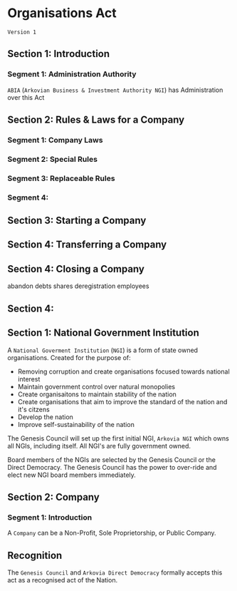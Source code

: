 # Organisations Act
`Version 1`

## Section 1: Introduction
### Segment 1: Administration Authority
`ABIA` (`Arkovian Business & Investment Authority NGI`) has Administration over this Act

## Section 2: Rules & Laws for a Company
### Segment 1: Company Laws
### Segment 2: Special Rules
### Segment 3: Replaceable Rules
### Segment 4:

## Section 3: Starting a Company
## Section 4: Transferring a Company
## Section 4: Closing a Company
abandon
debts
shares
deregistration
employees



## Section 4: 

## Section 1: National Government Institution
A `National Goverment Institution` (`NGI`) is a form of state owned organisations. Created for the purpose of:
- Removing corruption and create organisations focused towards national interest
- Maintain government control over natural monopolies
- Create organisaitons to maintain stability of the nation
- Create organisations that aim to improve the standard of the nation and it's citzens
- Develop the nation
- Improve self-sustainability of the nation

The Genesis Council will set up the first initial NGI, `Arkovia NGI` which owns all NGIs, including itself. All NGI's are fully government owned. 

Board members of the NGIs are selected by the Genesis Council or the Direct Democracy. The Genesis Council has the power to over-ride and elect new NGI board members immediately.

## Section 2: Company
### Segment 1: Introduction
A `Company` can be a Non-Profit, Sole Proprietorship, or Public Company. 

## Recognition
The `Genesis Council` and `Arkovia Direct Democracy` formally accepts this act as a recognised act of the Nation.
